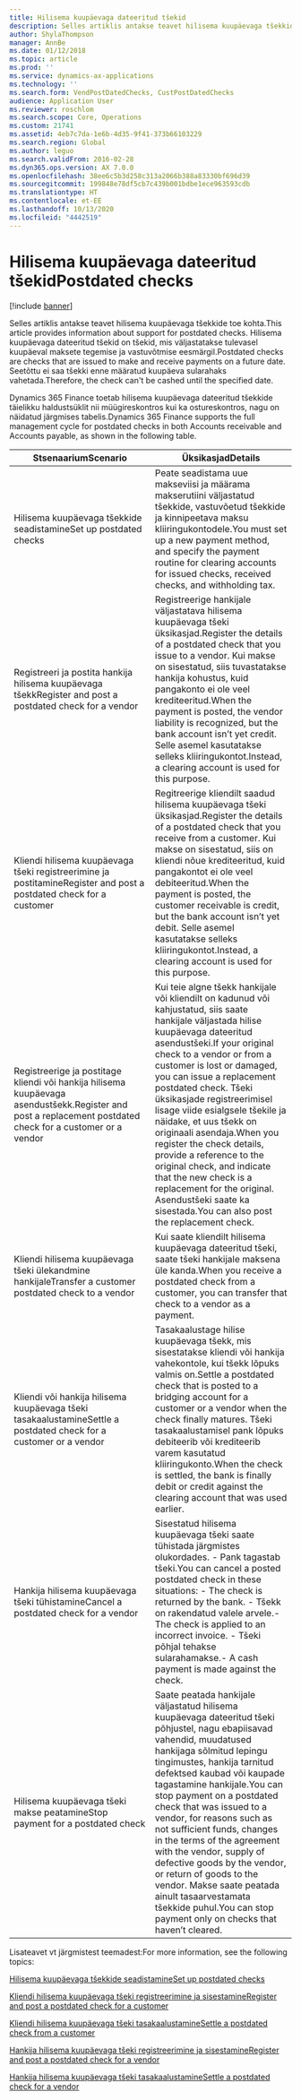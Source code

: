 ```yaml
---
title: Hilisema kuupäevaga dateeritud tšekid
description: Selles artiklis antakse teavet hilisema kuupäevaga tšekkide toe kohta Microsoft Dynamics 365 Finance'is. Hilisema kuupäevaga dateeritud tšekid on tšekid, mis väljastatakse tulevasel kuupäeval maksete tegemise ja vastuvõtmise eesmärgil. Seetõttu ei saa tšekki enne määratud kuupäeva sularahaks vahetada.
author: ShylaThompson
manager: AnnBe
ms.date: 01/12/2018
ms.topic: article
ms.prod: ''
ms.service: dynamics-ax-applications
ms.technology: ''
ms.search.form: VendPostDatedChecks, CustPostDatedChecks
audience: Application User
ms.reviewer: roschlom
ms.search.scope: Core, Operations
ms.custom: 21741
ms.assetid: 4eb7c7da-1e6b-4d35-9f41-373b66103229
ms.search.region: Global
ms.author: leguo
ms.search.validFrom: 2016-02-28
ms.dyn365.ops.version: AX 7.0.0
ms.openlocfilehash: 38ee6c5b3d258c313a2066b388a83330bf696d39
ms.sourcegitcommit: 199848e78df5cb7c439b001bdbe1ece963593cdb
ms.translationtype: HT
ms.contentlocale: et-EE
ms.lasthandoff: 10/13/2020
ms.locfileid: "4442519"
---
```

# <a name="postdated-checks"></a><span data-ttu-id="927d3-105">Hilisema kuupäevaga dateeritud tšekid</span><span class="sxs-lookup"><span data-stu-id="927d3-105">Postdated checks</span></span>

[!include [banner](../includes/banner.md)]

<span data-ttu-id="927d3-106">Selles artiklis antakse teavet hilisema kuupäevaga tšekkide toe kohta.</span><span class="sxs-lookup"><span data-stu-id="927d3-106">This article provides information about support for postdated checks.</span></span> <span data-ttu-id="927d3-107">Hilisema kuupäevaga dateeritud tšekid on tšekid, mis väljastatakse tulevasel kuupäeval maksete tegemise ja vastuvõtmise eesmärgil.</span><span class="sxs-lookup"><span data-stu-id="927d3-107">Postdated checks are checks that are issued to make and receive payments on a future date.</span></span> <span data-ttu-id="927d3-108">Seetõttu ei saa tšekki enne määratud kuupäeva sularahaks vahetada.</span><span class="sxs-lookup"><span data-stu-id="927d3-108">Therefore, the check can't be cashed until the specified date.</span></span>

<span data-ttu-id="927d3-109">Dynamics 365 Finance toetab hilisema kuupäevaga dateeritud tšekkide täielikku haldustsüklit nii müügireskontros kui ka ostureskontros, nagu on näidatud järgmises tabelis.</span><span class="sxs-lookup"><span data-stu-id="927d3-109">Dynamics 365 Finance supports the full management cycle for postdated checks in both Accounts receivable and Accounts payable, as shown in the following table.</span></span>
<table>
<colgroup>
<col width="50%" />
<col width="50%" />
</colgroup>
<thead>
<tr class="header">
<th><span data-ttu-id="927d3-110">Stsenaarium</span><span class="sxs-lookup"><span data-stu-id="927d3-110">Scenario</span></span></th>
<th><span data-ttu-id="927d3-111">Üksikasjad</span><span class="sxs-lookup"><span data-stu-id="927d3-111">Details</span></span></th>
</tr>
</thead>
<tbody>
<tr class="odd">
<td><span data-ttu-id="927d3-112">Hilisema kuupäevaga tšekkide seadistamine</span><span class="sxs-lookup"><span data-stu-id="927d3-112">Set up postdated checks</span></span></td>
<td><span data-ttu-id="927d3-113">Peate seadistama uue makseviisi ja määrama makserutiini väljastatud tšekkide, vastuvõetud tšekkide ja kinnipeetava maksu kliiringukontodele.</span><span class="sxs-lookup"><span data-stu-id="927d3-113">You must set up a new payment method, and specify the payment routine for clearing accounts for issued checks, received checks, and withholding tax.</span></span></td>
</tr>
<tr class="even">
<td><span data-ttu-id="927d3-114">Registreeri ja postita hankija hilisema kuupäevaga tšekk</span><span class="sxs-lookup"><span data-stu-id="927d3-114">Register and post a postdated check for a vendor</span></span></td>
<td><span data-ttu-id="927d3-115">Registreerige hankijale väljastatava hilisema kuupäevaga tšeki üksikasjad.</span><span class="sxs-lookup"><span data-stu-id="927d3-115">Register the details of a postdated check that you issue to a vendor.</span></span> <span data-ttu-id="927d3-116">Kui makse on sisestatud, siis tuvastatakse hankija kohustus, kuid pangakonto ei ole veel krediteeritud.</span><span class="sxs-lookup"><span data-stu-id="927d3-116">When the payment is posted, the vendor liability is recognized, but the bank account isn’t yet credit.</span></span> <span data-ttu-id="927d3-117">Selle asemel kasutatakse selleks kliiringukontot.</span><span class="sxs-lookup"><span data-stu-id="927d3-117">Instead, a clearing account is used for this purpose.</span></span> </td>
</tr>
<tr class="odd">
<td><span data-ttu-id="927d3-118">Kliendi hilisema kuupäevaga tšeki registreerimine ja postitamine</span><span class="sxs-lookup"><span data-stu-id="927d3-118">Register and post a postdated check for a customer</span></span></td>
<td><span data-ttu-id="927d3-119">Regitreerige kliendilt saadud hilisema kuupäevaga tšeki üksikasjad.</span><span class="sxs-lookup"><span data-stu-id="927d3-119">Register the details of a postdated check that you receive from a customer.</span></span> <span data-ttu-id="927d3-120">Kui makse on sisestatud, siis on kliendi nõue krediteeritud, kuid pangakontot ei ole veel debiteeritud.</span><span class="sxs-lookup"><span data-stu-id="927d3-120">When the payment is posted, the customer receivable is credit, but the bank account isn’t yet debit.</span></span> <span data-ttu-id="927d3-121">Selle asemel kasutatakse selleks kliiringukontot.</span><span class="sxs-lookup"><span data-stu-id="927d3-121">Instead, a clearing account is used for this purpose.</span></span></td>
</tr>
<tr class="even">
<td><span data-ttu-id="927d3-122">Registreerige ja postitage kliendi või hankija hilisema kuupäevaga asendustšekk.</span><span class="sxs-lookup"><span data-stu-id="927d3-122">Register and post a replacement postdated check for a customer or a vendor</span></span></td>
<td>
<span data-ttu-id="927d3-123">Kui teie algne tšekk hankijale või kliendilt on kadunud või kahjustatud, siis saate hankijale väljastada hilise kuupäevaga dateeritud asendustšeki.</span><span class="sxs-lookup"><span data-stu-id="927d3-123">If your original check to a vendor or from a customer is lost or damaged, you can issue a replacement postdated check.</span></span> <span data-ttu-id="927d3-124">Tšeki üksikasjade registreerimisel lisage viide esialgsele tšekile ja näidake, et uus tšekk on originaali asendaja.</span><span class="sxs-lookup"><span data-stu-id="927d3-124">When you register the check details, provide a reference to the original check, and indicate that the new check is a replacement for the original.</span></span> <span data-ttu-id="927d3-125">Asendustšeki saate ka sisestada.</span><span class="sxs-lookup"><span data-stu-id="927d3-125">You can also post the replacement check.</span></span></td>
</tr>
<tr class="odd">
<td><span data-ttu-id="927d3-126">Kliendi hilisema kuupäevaga tšeki ülekandmine hankijale</span><span class="sxs-lookup"><span data-stu-id="927d3-126">Transfer a customer postdated check to a vendor</span></span></td>
<td><span data-ttu-id="927d3-127">Kui saate kliendilt hilisema kuupäevaga dateeritud tšeki, saate tšeki hankijale maksena üle kanda.</span><span class="sxs-lookup"><span data-stu-id="927d3-127">When you receive a postdated check from a customer, you can transfer that check to a vendor as a payment.</span></span></td>
</tr>
<tr class="even">
<td><span data-ttu-id="927d3-128">Kliendi või hankija hilisema kuupäevaga tšeki tasakaalustamine</span><span class="sxs-lookup"><span data-stu-id="927d3-128">Settle a postdated check for a customer or a vendor</span></span></td>
<td><span data-ttu-id="927d3-129">Tasakaalustage hilise kuupäevaga tšekk, mis sisestatakse kliendi või hankija vahekontole, kui tšekk lõpuks valmis on.</span><span class="sxs-lookup"><span data-stu-id="927d3-129">Settle a postdated check that is posted to a bridging account for a customer or a vendor when the check finally matures.</span></span> <span data-ttu-id="927d3-130">Tšeki tasakaalustamisel pank lõpuks debiteerib või krediteerib varem kasutatud kliiringukonto.</span><span class="sxs-lookup"><span data-stu-id="927d3-130">When the check is settled, the bank is finally debit or credit against the clearing account that was used earlier.</span></span></td>
</tr>
<tr class="odd">
<td><span data-ttu-id="927d3-131">Hankija hilisema kuupäevaga tšeki tühistamine</span><span class="sxs-lookup"><span data-stu-id="927d3-131">Cancel a postdated check for a vendor</span></span></td>
<td><span data-ttu-id="927d3-132">Sisestatud hilisema kuupäevaga tšeki saate tühistada järgmistes olukordades. - Pank tagastab tšeki.</span><span class="sxs-lookup"><span data-stu-id="927d3-132">You can cancel a posted postdated check in these situations: - The check is returned by the bank.</span></span>
<span data-ttu-id="927d3-133">- Tšekk on rakendatud valele arvele.</span><span class="sxs-lookup"><span data-stu-id="927d3-133">- The check is applied to an incorrect invoice.</span></span>
<span data-ttu-id="927d3-134">- Tšeki põhjal tehakse sularahamakse.</span><span class="sxs-lookup"><span data-stu-id="927d3-134">- A cash payment is made against the check.</span></span>
  </td>
  </tr>
  <tr class="even">
  <td><span data-ttu-id="927d3-135">Hilisema kuupäevaga tšeki makse peatamine</span><span class="sxs-lookup"><span data-stu-id="927d3-135">Stop payment for a postdated check</span></span></td>
  <td><span data-ttu-id="927d3-136">Saate peatada hankijale väljastatud hilisema kuupäevaga dateeritud tšeki põhjustel, nagu ebapiisavad vahendid, muudatused hankijaga sõlmitud lepingu tingimustes, hankija tarnitud defektsed kaubad või kaupade tagastamine hankijale.</span><span class="sxs-lookup"><span data-stu-id="927d3-136">You can stop payment on a postdated check that was issued to a vendor, for reasons such as not sufficient funds, changes in the terms of the agreement with the vendor, supply of defective goods by the vendor, or return of goods to the vendor.</span></span> <span data-ttu-id="927d3-137">Makse saate peatada ainult tasaarvestamata tšekkide puhul.</span><span class="sxs-lookup"><span data-stu-id="927d3-137">You can stop payment only on checks that haven’t cleared.</span></span></td>
  </tr>
  </tbody>
  </table>



<span data-ttu-id="927d3-138">Lisateavet vt järgmistest teemadest:</span><span class="sxs-lookup"><span data-stu-id="927d3-138">For more information, see the following topics:</span></span>

[<span data-ttu-id="927d3-139">Hilisema kuupäevaga tšekkide seadistamine</span><span class="sxs-lookup"><span data-stu-id="927d3-139">Set up postdated checks</span></span>](tasks/set-up-postdated-checks.md)

[<span data-ttu-id="927d3-140">Kliendi hilisema kuupäevaga tšeki registreerimine ja sisestamine</span><span class="sxs-lookup"><span data-stu-id="927d3-140">Register and post a postdated check for a customer</span></span>](tasks/register-post-postdated-check-customer.md)

[<span data-ttu-id="927d3-141">Kliendi hilisema kuupäevaga tšeki tasakaalustamine</span><span class="sxs-lookup"><span data-stu-id="927d3-141">Settle a postdated check from a customer</span></span>](tasks/settle-postdated-check-customer.md)

[<span data-ttu-id="927d3-142">Hankija hilisema kuupäevaga tšeki registreerimine ja sisestamine</span><span class="sxs-lookup"><span data-stu-id="927d3-142">Register and post a postdated check for a vendor</span></span>](tasks/register-post-postdated-check-vendor.md) 

[<span data-ttu-id="927d3-143">Hankija hilisema kuupäevaga tšeki tasakaalustamine</span><span class="sxs-lookup"><span data-stu-id="927d3-143">Settle a postdated check for a vendor</span></span>](tasks/settle-postdated-check-vendor.md)



